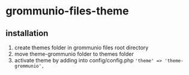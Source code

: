 # grommunio-files-theme

## installation

1. create themes folder in grommunio files root directory
2. move theme-grommunio folder to themes folder
3. activate theme by adding into config/config.php ```'theme' => 'theme-grommunio',```
